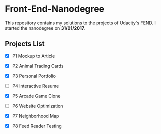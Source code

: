 # Front-End-Nanodegree
This repository contains my solutions to the projects of Udacity's FEND.
I started the nanodegree on **31/01/2017**.

## Projects List
- [x] P1 Mockup to Article
- [x] P2 Animal Trading Cards
- [x] P3 Personal Portfolio
- [ ] P4 Interactive Resume
- [x] P5 Arcade Game Clone
- [ ] P6 Website Optimization
- [x] P7 Neighborhood Map
- [x] P8 Feed Reader Testing
 
